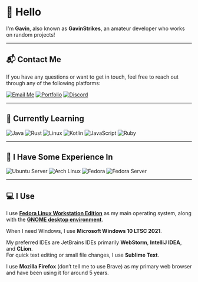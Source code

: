 # 👋 Hello

I'm **Gavin**, also known as **GavinStrikes**, an amateur developer who works on random projects!

---

## 📬 Contact Me

If you have any questions or want to get in touch, feel free to reach out through any of the following platforms:

[![Email Me](https://img.shields.io/badge/Email-D14836?logo=gmail&logoColor=white&style=flat)](mailto:contact@gavinstrikes.wtf) [![Portfolio](https://img.shields.io/badge/Portfolio-000000?logo=firefox&logoColor=white&style=flat)](https://gavinstrikes.wtf/) [![Discord](https://img.shields.io/badge/Discord-%40gavinstrikes-7289DA?logo=discord&logoColor=white&style=flat)](https://discord.com/users/735581916887121943)


---

## 📘 Currently Learning

![Java](https://img.shields.io/badge/Java-007396?logo=openjdk&logoColor=white&style=flat)
![Rust](https://img.shields.io/badge/Rust-000000?logo=rust&logoColor=white&style=flat)
![Linux](https://img.shields.io/badge/Linux-FCC624?logo=linux&logoColor=black&style=flat)
![Kotlin](https://img.shields.io/badge/Kotlin-7F52FF?logo=kotlin&logoColor=white&style=flat)
![JavaScript](https://img.shields.io/badge/JavaScript-F7DF1E?logo=javascript&logoColor=black&style=flat)
![Ruby](https://img.shields.io/badge/Ruby-CC342D?logo=ruby&logoColor=white&style=flat)

---

## 🧠 I Have Some Experience In

![Ubuntu Server](https://img.shields.io/badge/Ubuntu_Server-E95420?logo=ubuntu&logoColor=white&style=flat)
![Arch Linux](https://img.shields.io/badge/Arch_Linux-1793D1?logo=arch-linux&logoColor=white&style=flat)
![Fedora](https://img.shields.io/badge/Fedora-51A2DA?logo=fedora&logoColor=white&style=flat)
![Fedora Server](https://img.shields.io/badge/Fedora_Server-294172?logo=fedora&logoColor=white&style=flat)

---
## 💻 I Use

I use [**Fedora Linux Workstation Edition**](https://fedoraproject.org/workstation/) as my main operating system, along with the [**GNOME desktop environment**](https://www.gnome.org/).  

When I need Windows, I use **Microsoft Windows 10 LTSC 2021**.

My preferred IDEs are JetBrains IDEs primarily **WebStorm**, **IntelliJ IDEA**, and **CLion**.  
For quick text editing or small file changes, I use **Sublime Text**.

I use **Mozilla Firefox** (don’t tell me to use Brave) as my primary web browser and have been using it for around 5 years.
